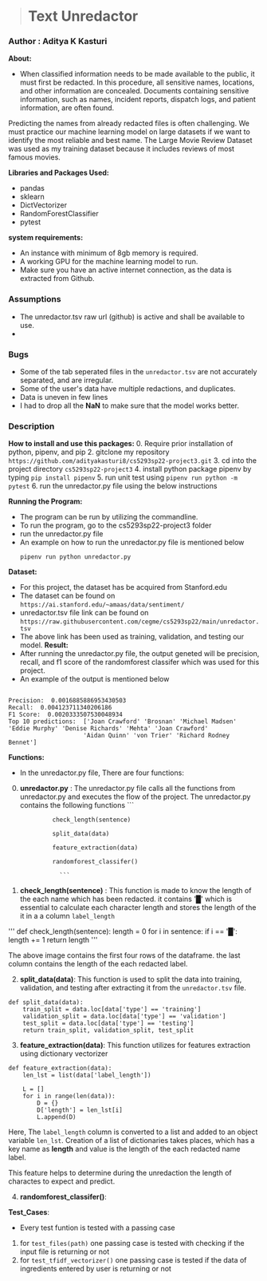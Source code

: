 > # Text Unredactor
### Author : Aditya K Kasturi 

__About:__
- When classified information needs to be made available to the public, it must first be redacted. In this procedure, all sensitive names, locations, and other information are concealed. Documents containing sensitive information, such as names, incident reports, dispatch logs, and patient information, are often found.

Predicting the names from already redacted files is often challenging. We must practice our machine learning model on large datasets if we want to identify the most reliable and best name. The Large Movie Review Dataset was used as my training dataset because it includes reviews of most famous movies.

__Libraries and Packages Used:__
- pandas
- sklearn
- DictVectorizer
- RandomForestClassifier
- pytest

__system requirements:__
- An instance with minimum of 8gb memory is required.
- A working GPU for the machine learning model to run.
- Make sure you have an active internet connection, as the data is extracted from Github.
### Assumptions 
- The unredactor.tsv raw url (github) is active and shall be available to use.
- 

### Bugs
- Some of the tab seperated files in the ``` unredactor.tsv ``` are not accurately separated, and are irregular.
- Some of the user's data have multiple redactions, and duplicates.
- Data is uneven in few lines
- I had to drop all the __NaN__ to make sure that the model works better.
 ### Description

__How to install and use this packages:__
0. Require prior installation of python, pipenv, and pip
2. gitclone my repository ```https://github.com/adityakasturi8/cs5293sp22-project3.git```
3. cd into the project directory ```cs5293sp22-project3```
4. install python package pipenv by typing ```pip install pipenv```
5. run unit test using ```pipenv run python -m pytest```
6. run the unredactor.py file using the below instructions

__Running the Program:__
- The program can be run by utilizing the commandline.
- To run the program, go to the cs5293sp22-project3 folder
- run the unredactor.py file 
- An example on how to run the unredactor.py file is mentioned below
  ```
  pipenv run python unredactor.py
  ``` 
__Dataset:__
- For this project, the dataset has be acquired from Stanford.edu 
- The dataset can be found on ```https://ai.stanford.edu/~amaas/data/sentiment/```
- unredactor.tsv file link can be found on ```https://raw.githubusercontent.com/cegme/cs5293sp22/main/unredactor.tsv ```
- The above link has been used as training, validation, and testing our model.
__Result:__
- After running the unredactor.py file, the output geneted will be precision, recall, and f1 score of the randomforest classifer which was used for this project.
- An example of the output is mentioned below
```

Precision:  0.0016885886953430503
Recall:  0.004123711340206186
F1 Score:  0.0020333507530048934
Top 10 predictions:  ['Joan Crawford' 'Brosnan' 'Michael Madsen' 'Eddie Murphy' 'Denise Richards' 'Mehta' 'Joan Crawford'
                     'Aidan Quinn' 'von Trier' 'Richard Rodney Bennet']

```
__Functions:__

- In the unredactor.py file, There are four functions:

0. __unredactor.py__ :  The unredactor.py file calls all the functions from unredactor.py and executes the flow of the project.
                  The unredactor.py contains the following functions
                  ```

                check_length(sentence)

                split_data(data)
                 
                feature_extraction(data)

                randomforest_classifer()

                  ```
1. __check_length(sentence)__ : This function is made to know the length of the each name which has been redacted. it contains '█' which is essential to calculate each character length and stores the length of the it in a a column ```label_length```

'''
def check_length(sentence):
    length = 0
    for i in sentence:
        if i == '█':
            length += 1
    return length
'''


The above image contains the first four rows of the dataframe. the last column contains the length of the each redacted label.



2. __split_data(data)__: This function is used to split the data into training, validation, and testing after extracting it from the ``` unredactor.tsv ``` file. 

```
def split_data(data):
    train_split = data.loc[data['type'] == 'training']
    validation_split = data.loc[data['type'] == 'validation']
    test_split = data.loc[data['type'] == 'testing']
    return train_split, validation_split, test_split

```

3. __feature_extraction(data)__: This function utilizes for features extraction using dictionary vectorizer

```
def feature_extraction(data):
    len_lst = list(data['label_length'])
    
    L = []
    for i in range(len(data)):
        D = {}
        D['length'] = len_lst[i]
        L.append(D)

```
Here, The ``` label_length ``` column is converted to a list and added to an object variable ``` len_lst ```. Creation of a list of dictionaries takes places, which has a key name as __length__ and value is the length of the each redacted name label.

This feature helps to determine during the unredaction the length of charactes to expect and predict. 

4. __randomforest_classifer()__:  


__Test_Cases__:
- Every test funtion is tested with a passing case
1. for ```test_files(path)``` one passing case is tested with checking if the input file is returning or not 
2. for ```test_tfidf_vectorizer()```  one passing case is tested if the data of ingredients entered by user is returning or not

